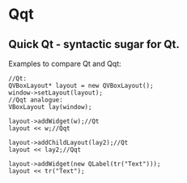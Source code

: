 Qqt
===

Quick Qt - syntactic sugar for Qt.
----------------------------------

Examples to compare Qt and Qqt:

	//Qt:
	QVBoxLayout* layout = new QVBoxLayout();
	window->setLayout(layout);
	//Qqt analogue:
	VBoxLayout lay(window);

	layout->addWidget(w);//Qt
	layout << w;//Qqt

	layout->addChildLayout(lay2);//Qt
	layout << lay2;//Qqt

	layout->addWidget(new QLabel(tr("Text")));
	layout << tr("Text");